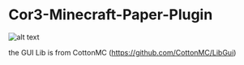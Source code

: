 # Cor3-Minecraft-Paper-Plugin

![alt text](https://i.ibb.co/P1Q6HHc/cron3x.png)



the GUI Lib is from CottonMC (https://github.com/CottonMC/LibGui) 
